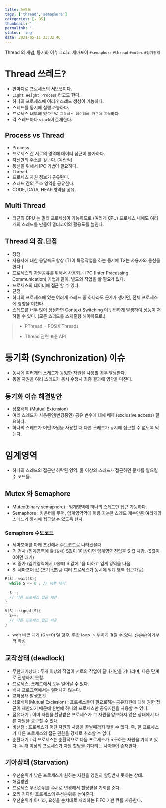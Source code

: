 ```yaml
---
title: 쓰레드
tags: ['thread','semaphore']
categories: [☁️ OS]
thumbnail: ''
permalink: ''
status: 'ing'
date: 2021-05-11 23:32:46
---
```


Thread 의 개념, 동기화 이슈 그리고 세마포어
`#semaphore` `#thread` `#mutex` `#임계영역`
<!-- excerpt -->
<!-- toc -->

# Thread 쓰레드?
- 한마디로 프로세스의 서브셋이다.
- `Light Weight Process` 라고도 한다.
- 하나의 프로세스에 여러개 스레드 생성이 가능하다.
- 스레드를 동시에 실행 가능하다.
- 프로세스 내부에 있으므로 `프로세스 데이터에 접근이 가능`하다.
- 각 스레드마다 `stack`이 존재한다.

## Process vs Thread
- Process
 - 프로세스 간 서로의 영역에 데이터 접근이 불가하다.
 - 자신만의 주소를 갖는다. (독립적)
 - 통신을 위해서 IPC 기법이 필요하다.
- Thread
 - 프로세스 자원 정보가 공유된다.
 - 스레드 간의 주소 영역을 공유한다.
  - CODE, DATA, HEAP 영역을 공유.

## Multi Thread
- 최근의 CPU 는 멀티 프로세싱이 가능하므로 (여러개 CPU) 프로세스 내에도 여러개의 스레드를 만들어 멀티코어의 활용도를 높인다.

## Thread 의 장.단점
- 장점
 - 사용자에 대한 응답속도 향상 (T1이 특정작업을 하는 동시에 T2는 사용자와 통신을 한다.)
 - 프로세스의 자원공유를 위해서 사용되는 IPC (Inter Processing Communication) 기법과 같이, 별도의 작업을 할 필요가 없다.
 - 프로세스의 데이터에 접근 할 수 있다.
- 단점
 - 하나의 프로세스에 있는 여러개 스레드 중 하나라도 문제가 생기면, 전체 프로세스에 영향을 미친다.
 - 스레드를 너무 많이 생성하면 Context Switching 이 빈번하게 발생하여 성능이 저하될 수 있다. (모든 스레드를 스케줄링 해야하므로.)

> * PThread = POSIX Threads
>  - Thread 관련 표준 API

# 동기화 (Synchronization) 이슈
- 동시에 여러개의 스레드가 동잃한 자원을 사용할 경우 발생한다.
- 동일 자원을 여러 스레드가 동시 수정시 최종 결과에 영향을 미친다.

## 동기화 이슈 해결방안
- 상호배제 (Mutual Extension)
 - 여러 스레드가 사용중인(변경중인) 공유 변수에 대해 배제 (exclusive access) 필요하다.
 - 하나의 스레드가 어떤 자원을 사용할 때 다른 스레드가 동시에 접근할 수 없도록 막는다.

# 임계영역
- 하나의 스레드의 접근만 허락된 영역. 둘 이상의 스레드가 접근하면 문제를 일으킬 수 코드들.

## Mutex 와 Semaphore
- Mutex(binary semaphore) : 임계영역에 하나의 스레드만 접근 가능하다.
- Semaphore : 카운터를 두어, 임계영역역에 허용 가능한 스레드 개수만큼 여러개의 스레드가 동시에 접근할 수 있도록 한다.

### Semaphore 수도코드
- 세마포어를 아래 조건에서 수도코드로 나타냈을때.
 - P: 검사 (임계영역에 `들어갈때`) S값이 1이상이면 임계영역 진입후 S 값 차감. (S값이 0이면 대기)
 - V: 증가 (임계영역에서 `나올때`) S 값에 1을 더하고 임계 영역을 나옴.
 - S: 세마포어 값 (초기 값만큼 여러 프로세스가 동시에 임계 영역 접근가능)

```c++
P(S): wait(S){
  while S <= 0 ; // 바쁜 대기
  
  S--;
  // 다른 프로세스 접근 제한
}
```

```c++
V(S): signal(S){
  S++;
  // 다른 프로세스 접근 허용
}
```
- wait 바쁜 대기 (S<=0) 일 경우, 무한 loop -> 부하가 걸릴 수 있다.
@@@여기부터 작성


## 교착상태 (deadlock)
- 무한대기상태 : 두개 이상의 작업이 서로의 작업이 끝나기만을 기다리며, 다음 단계로 진행하지 못함.
- 프로세스, 쓰레드에서 모두 일어날 수 있다.
- 배치 프로그램에서는 일어나지 않는다.
- 교착상태 발생조건
 - 상호배제(Mutual Exclusion) : 프로세스들이 필요로하는 공유자원에 대해 권한 접근이 제한되기 때문에 한번에 하나의 프로세스만 공유자원을 사용할 수 있다.
 - 점유대기 : 이미 자원을 할당받은 프로세스가 그 자원을 양보하지 않은 상태에서 다른 자원을 요구할 수 있다.
 - 비선점 : 프로세스가 어떤 자원의 사용을 끝날때까지 뺏을 수 없다. 즉, 한 프로세스가 다른 프로세스의 접근 권한을 강제로 취소할 수 없다.
 - 순환대기 : 각 프로세스는 순환적으로 다음 프로세스가 요구하는 자원을 가지고 있다. 두 개 이상의 프로세스가 자원 할당을 기다리는 사이클이 존재한다.

## 기아상태 (Starvation)
- 우선순위가 낮은 프로세스가 원하는 자원을 영원히 할당받지 못하는 상태.
- 해결방안
 - 프로세스 우선순위를 수시로 변경해서 할당받을 기회를 준다.
 - 오리 기다린 프로세스의 우선순위를 높여준다.
 - 우선순위가 아니라, 요청을 순서대로 처리하는 FIFO 기반 큐를 사용한다.